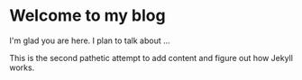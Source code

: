 # Welcome to my blog

I'm glad you are here. I plan to talk about ...

This is the second pathetic attempt to add content and figure out how Jekyll
works.
